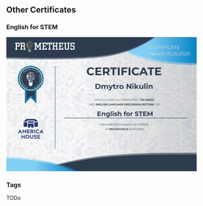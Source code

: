 ## Other Certificates
### English for STEM

<img src="./Images/certStem.jpg" alt="TBD" />

### Tags
TODo
